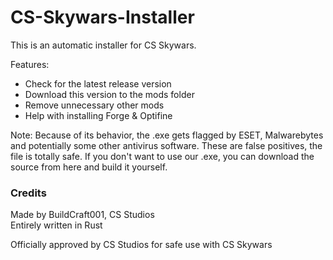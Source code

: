 # CS-Skywars-Installer

This is an automatic installer for CS Skywars.

Features: 
- Check for the latest release version
- Download this version to the mods folder
- Remove unnecessary other mods
- Help with installing Forge & Optifine

Note:
Because of its behavior, the .exe gets flagged by ESET, Malwarebytes and potentially some other antivirus software. These are false positives, the file is totally safe. If you don't want to use our .exe, you can download the source from here and build it yourself.

### Credits

Made by BuildCraft001, CS Studios  
Entirely written in Rust

Officially approved by CS Studios for safe use with CS Skywars
